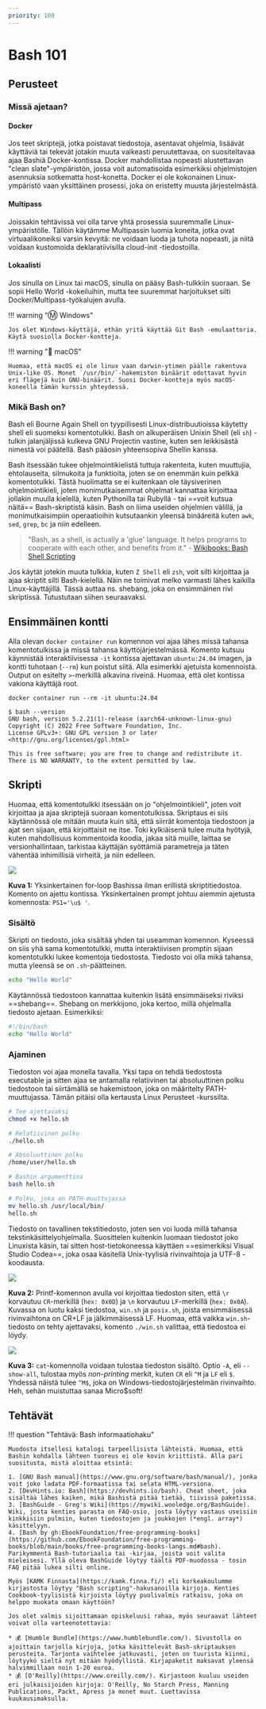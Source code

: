 ```yaml
---
priority: 100
---
```


# Bash 101

## Perusteet

### Missä ajetaan?

#### Docker

Jos teet skriptejä, jotka poistavat tiedostoja, asentavat ohjelmia, lisäävät käyttäviä tai tekevät jotakin muuta vaikeasti peruutettavaa, on suositeltavaa ajaa Bashiä Docker-kontissa. Docker mahdollistaa nopeasti alustettavan "clean slate"-ympäristön, jossa voit automatisoida esimerkiksi ohjelmistojen asennuksia sotkematta host-konetta. Docker ei ole kokonainen Linux-ympäristö vaan yksittäinen prosessi, joka on eristetty muusta järjestelmästä. 

#### Multipass

Joissakin tehtävissä voi olla tarve yhtä prosessia suuremmalle Linux-ympäristölle. Tällöin käytämme Multipassin luomia koneita, jotka ovat virtuaalikoneiksi varsin kevyitä: ne voidaan luoda ja tuhota nopeasti, ja niitä voidaan kustomoida deklaratiivisilla cloud-init -tiedostoilla.

#### Lokaalisti

Jos sinulla on Linux tai macOS, sinulla on pääsy Bash-tulkkiin suoraan. Se sopii Hello World -kokeiluihin, mutta tee suuremmat harjoitukset silti Docker/Multipass-työkalujen avulla.

!!! warning "Ⓜ️ Windows"

    Jos olet Windows-käyttäjä, ethän yritä käyttää Git Bash -emulaattoria. Käytä suosiolla Docker-kontteja.

!!! warning "🍎 macOS"

    Huomaa, että macOS ei ole linux vaan darwin-ytimen päälle rakentuva Unix-like OS. Monet `/usr/bin/`-hakemiston binäärit odottavat hyvin eri flägejä kuin GNU-binäärit. Suosi Docker-kontteja myös macOS-koneella tämän kurssin yhteydessä.

### Mikä Bash on?

Bash eli Bourne Again Shell on tyypillisesti Linux-distribuutioissa käytetty shell eli suomeksi komentotulkki. Bash on alkuperäisen Unixin Shell (eli `sh`) -tulkin jalanjäljissä kulkeva GNU Projectin vastine, kuten sen leikkisästä nimestä voi päätellä. Bash pääosin yhteensopiva Shellin kanssa.

Bash itsessään tukee ohjelmointikielistä tuttuja rakenteita, kuten muuttujia, ehtolauseita, silmukoita ja funktioita, joten se on enemmän kuin pelkkä komentotulkki. Tästä huolimatta se ei kuitenkaan ole täysiverinen ohjelmointikieli, joten monimutkaisemmat ohjelmat kannattaa kirjoittaa jollakin muulla kielellä, kuten Pythonilla tai Rubyllä - tai ==voit kutsua näitä== Bash-skriptistä käsin. Bash on liima useiden ohjelmien välillä, ja monimutkaisimpiin operaatioihin kutsutaankin yleensä binääreitä kuten `awk`, `sed`, `grep`, `bc` ja niin edelleen.

> "Bash, as a shell, is actually a 'glue' language. It helps programs to cooperate with each other, and benefits from it." - [Wikibooks: Bash Shell Scripting](https://en.wikibooks.org/wiki/Bash_Shell_Scripting/External_Programs)

Jos käytät jotekin muuta tulkkia, kuten `Z Shell` eli `zsh`, voit silti kirjoittaa ja ajaa skriptit silti Bash-kielellä. Näin ne toimivat melko varmasti lähes kaikilla Linux-käyttäjillä. Tässä auttaa ns. shebang, joka on ensimmäinen rivi skriptissä. Tutustutaan siihen seuraavaksi.

## Ensimmäinen kontti

Alla olevan `docker container run` komennon voi ajaa lähes missä tahansa komentotulkissa ja missä tahansa käyttöjärjestelmässä. Komento kutsuu käynnistää interaktiivisessa `-it` kontissa ajettavan `ubuntu:24.04` imagen, ja kontti tuhotaan (`--rm`) kun poistut siitä. Alla esimerkki ajetuista komennoista. Output on esitelty `>`-merkillä alkavina riveinä. Huomaa, että olet kontissa vakiona käyttäjä root.

```pwsh title="🖥️ Bash | Git Bash | PowerShell | CMD"
docker container run --rm -it ubuntu:24.04
```

```console title="🐳 Bash"
$ bash --version
GNU bash, version 5.2.21(1)-release (aarch64-unknown-linux-gnu)
Copyright (C) 2022 Free Software Foundation, Inc.
License GPLv3+: GNU GPL version 3 or later <http://gnu.org/licenses/gpl.html>

This is free software; you are free to change and redistribute it.
There is NO WARRANTY, to the extent permitted by law.
```




## Skripti

Huomaa, että komentotulkki itsessään on jo "ohjelmointikieli", joten voit kirjoittaa ja ajaa skriptejä suoraan komentotulkissa. Skriptaus ei siis käytännössä ole mitään muuta kuin sitä, että siirrät komentoja tiedostoon ja ajat sen sijaan, että kirjoittaisit ne itse. Toki kylkiäisenä tulee muita hyötyjä, kuten mahdollisuus kommentoida koodia, jakaa sitä muille, laittaa se versionhallintaan, tarkistaa käyttäjän syöttämiä parametreja ja täten vähentää inhimillisiä virheitä, ja niin edelleen.

![](../images/bash-simple-for-loop.png)

**Kuva 1:** Yksinkertainen for-loop Bashissa ilman erillistä skriptitiedostoa. Komento on ajettu kontissa. Yksinkertainen prompt johtuu aiemmin ajetusta komennosta: `PS1='\u$ '`.

### Sisältö

Skripti on tiedosto, joka sisältää yhden tai useamman komennon. Kyseessä on siis yhä sama komentotulkki, mutta interaktiivisen promptin sijaan komentotulkki lukee komentoja tiedostosta. Tiedosto voi olla mikä tahansa, mutta yleensä se on `.sh`-päätteinen.

```bash title="hello-bad-example.sh"
echo "Hello World"
```
Käytännössä tiedostoon kannattaa kuitenkin lisätä ensimmäiseksi riviksi ==shebang==. Shebang on merkkijono, joka kertoo, millä ohjelmalla tiedosto ajetaan. Esimerkiksi:

```bash title="hello.sh"
#!/bin/bash
echo "Hello World"
```

### Ajaminen

Tiedoston voi ajaa monella tavalla. Yksi tapa on tehdä tiedostosta executable ja sitten ajaa se antamalla relatiivinen tai absoluuttinen polku tiedostoon tai siirtämällä se hakemistoon, joka on määritelty PATH-muuttujassa. Tämän pitäisi olla kertausta Linux Perusteet -kurssilta.

```bash title="Bash"
# Tee ajettavaksi
chmod +x hello.sh

# Relatiivinen polku
./hello.sh

# Absoluuttinen polku
/home/user/hello.sh

# Bashin argumenttina
bash hello.sh

# Polku, joka on PATH-muuttujassa
mv hello.sh /usr/local/bin/
hello.sh
```

Tiedosto on tavallinen tekstitiedosto, joten sen voi luoda millä tahansa tekstinkäsittelyohjelmalla. Suosittelen kuitenkin luomaan tiedostot joko Linuxista käsin, tai sitten host-tietokoneessa käyttäen ==esimerkiksi Visual Studio Codea==, joka osaa käsitellä Unix-tyylisiä rivinvaihtoja ja UTF-8 -koodausta.

![](../images/bash-win-vs-posix-line-endings.png)

**Kuva 2:** Printf-komennon avulla voi kirjoittaa tiedoston siten, että `\r` korvautuu `CR`-merkillä (`hex: 0x0D`) ja `\n` korvautuu `LF`-merkillä (`hex: 0x0A`). Kuvassa on luotu kaksi tiedostoa, `win.sh` ja `posix.sh`, joista ensimmäisessä rivinvaihtona on CR+LF ja jälkimmäisessä LF. Huomaa, että vaikka `win.sh`-tiedosto on tehty ajettavaksi, komento `./win.sh` valittaa, että tiedostoa ei löydy.

![](../images/bash-posix-line-ending-cat.png)

**Kuva 3:** `cat`-komennolla voidaan tulostaa tiedoston sisältö. Optio `-A`, eli `--show-all`, tulostaa myös *non-printing* merkit, kuten `CR` eli `^M` ja `LF` eli `$`. Yhdessä näistä tulee `^M$`, joka on Windows-tiedostojärjestelmän rivinvaihto. Heh, sehän muistuttaa sanaa Micro$soft!

## Tehtävät

!!! question "Tehtävä: Bash informaatiohaku"

    Muodosta itsellesi katalogi tarpeellisista lähteistä. Huomaa, että Bashin kohdalla lähteen tuoreus ei ole kovin kriittistä. Alla pari suositusta, mistä aloittaa etsintä:
    
    1. [GNU Bash manual](https://www.gnu.org/software/bash/manual/), jonka voit joko ladata PDF-formaatissa tai selata HTML-versiona.
    2. [DevHints.io: Bash](https://devhints.io/bash). Cheat sheet, joka sisältää lähes kaiken, mikä Bashistä pitää tietää, tiivissä paketissa.
    3. [BashGuide - Greg's Wiki](https://mywiki.wooledge.org/BashGuide). Wiki, josta kenties parasta on FAQ-osio, josta löytyy vastaus useisiin kinkkisiin pulmiin, kuten tiedostojen ja joukkojen (*engl. array*) käsittelyyn.
    4. [Bash by gh:EbookFoundation/free-programming-books](https://github.com/EbookFoundation/free-programming-books/blob/main/books/free-programming-books-langs.md#bash). Parikymmentä Bash-tutoriaalia tai -kirjaa, joista voit valita mieleisesi. Yllä oleva BashGuide löytyy täältä PDF-muodossa - tosin FAQ pitää lukea silti online.
    
    Myös [KAMK Finnasta](https://kamk.finna.fi/) eli korkeakoulumme kirjastosta löytyy "Bash scripting"-hakusanoilla kirjoja. Kenties Cookbook-tyylisistä kirjoista löytyy puolivalmis ratkaisu, joka on helppo muokata omaan käyttöön?

    Jos olet valmis sijoittamaan opiskeluusi rahaa, myös seuraavat lähteet voivat olla varteenotettavia:

    * 💰 [Humble Bundle](https://www.humblebundle.com/). Sivustolla on ajoittain tarjolla kirjoja, jotka käsittelevät Bash-skriptauksen perusteita. Tarjonta vaihtelee jatkuvasti, joten on tuurista kiinni, löytyykö sieltä nyt mitään hyödyllistä. Kirjapaketit maksavat yleensä halvimmillaan noin 1-20 euroa.
    * 💰 [O'Reilly](https://www.oreilly.com/). Kirjastoon kuuluu useiden eri julkaisijoiden kirjoja: O'Reilly, No Starch Press, Manning Publications, Packt, Apress ja monet muut. Luettavissa kuukausimaksulla.
